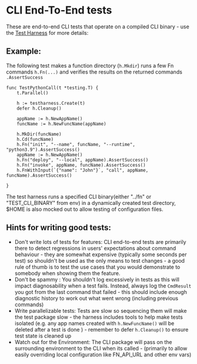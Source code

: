 # CLI End-To-End tests


These are end-to-end CLI tests that operate on a compiled CLI binary  - use the [Test Harness](../testharness/harness.go) for more details:


## Example:

The following test makes a function directory (`h.Mkdir`)  runs a few Fn commands `h.Fn(...)` and verifies the results on the returned commands `.AssertSuccess`

```
func TestPythonCall(t *testing.T) {
	t.Parallel()

	h := testharness.Create(t)
	defer h.Cleanup()

	appName := h.NewAppName()
	funcName := h.NewFuncName(appName)

	h.MkDir(funcName)
	h.Cd(funcName)
	h.Fn("init", "--name", funcName, "--runtime", "python3.9").AssertSuccess()
	appName := h.NewAppName()
	h.Fn("deploy", "--local", appName).AssertSuccess()
	h.Fn("invoke", appName, funcName).AssertSuccess()
	h.FnWithInput(`{"name": "John"}`, "call", appName, funcName).AssertSuccess()

}
```

The test harness runs a specified CLI  binary(either "../fn" or "TEST_CLI_BINARY" from env) in a dynamically created test directory, $HOME is also mocked out to allow testing of configuration files.

## Hints for writing good tests:

* Don't write lots of tests for features: CLI end-to-end tests are primarily there to detect regressions in users' expectations about command behaviour - they are somewhat expensive (typically some seconds per test) so shouldn't be used as the only means to test changes - a good rule of thumb is to test the use cases that you would demonstrate to somebody when showing them the feature.
* Don't be spammy : You shouldn't log excessively in tests as this will impact diagnosability when a test fails.  Instead, always log the `CmdResult` you got from the last command that failed - this should include enough diagnostic history to work out what went wrong (including previous commands)
* Write parallelizable tests: Tests are slow so sequencing them will make the test package slow - the harness includes tools to help make tests isolated (e.g. any app names created with `h.NewFuncName()` will be deleted after a test is done )  - remember to defer `h.Cleanup()` to ensure test state is cleaned up
* Watch out for the Environment: The CLI package will pass on the surrounding environment to the CLI when its called - (primarily to allow easily overriding local  configuration like FN_API_URL and other env vars)
